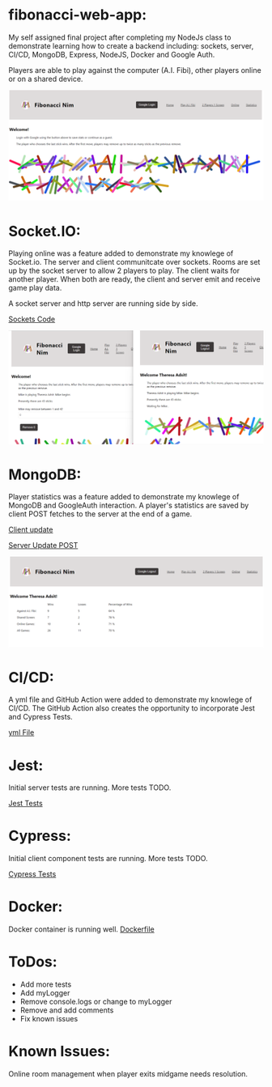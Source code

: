 
# fibonacci-web-app:
My self assigned final project after completing my NodeJs class to demonstrate learning how to create a backend including: sockets, server, CI/CD, MongoDB, Express, NodeJS, Docker and Google Auth.

Players are able to play against the computer (A.I. Fibi), other players online or on a shared device.

![Home Page Screen Shot](client/src/assets/screenshot.png)

# Socket.IO: 
Playing online was a feature added to demonstrate my knowlege of Socket.io.  The server and client communitcate over sockets. Rooms are set up by the socket server to allow 2 players to play. The client waits for another player. When both are ready, the client and server emit and receive game play data. 

A socket server and http server are running side by side. 

[Sockets Code](server/src/sockets.js)

![Online Game Screen Shot](client/src/assets/ScreenShot1.png)

# MongoDB:
Player statistics was a feature added to demonstrate my knowlege of MongoDB and GoogleAuth interaction. A player's statistics are saved by client POST fetches to the server at the end of a game.

[Client update](client/src/shared/updateStatistics.js)

[Server Update POST](server/src/controllers/statController.js)

![Statistics Screen Shot](client/src/assets/ScreenShot2.png)

# CI/CD:
A yml file and GitHub Action were added to demonstrate my knowlege of CI/CD. The GitHub Action also creates the opportunity to incorporate Jest and Cypress Tests.

[yml File](.github/workflows/node.yml)

# Jest:
Initial server tests are running. More tests TODO. 

[Jest Tests](server/__tests__/)

# Cypress:
Initial client component tests are running. More tests TODO.

[Cypress Tests](/cypress/e2e)

# Docker:
Docker container is running well.
[Dockerfile](Dockerfile)

# ToDos:
* Add more tests
* Add myLogger
* Remove console.logs or change to myLogger
* Remove and add comments
* Fix known issues

# Known Issues:
Online room management when player exits midgame needs resolution.
